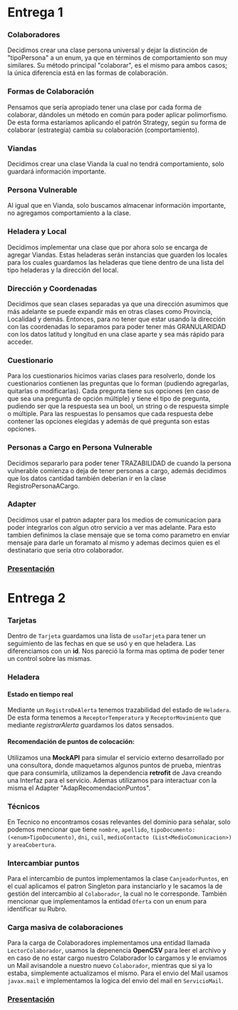 # Entrega 1
### Colaboradores
Decidimos crear una clase persona universal y dejar la distinción de "tipoPersona" a un enum, ya que en términos de comportamiento son muy similares.
Su método principal "colaborar", es el mismo para ambos casos; la única diferencia está en las formas de colaboración.

### Formas de Colaboración
Pensamos que sería apropiado tener una clase por cada forma de colaborar, dándoles un método en común para poder aplicar polimorfismo.
De esta forma estaríamos aplicando el patrón Strategy, según su forma de colaborar (estrategia) cambia su colaboración (comportamiento).

### Viandas
Decidimos crear una clase Vianda la cual no tendrá comportamiento, solo guardará información importante.

### Persona Vulnerable
Al igual que en Vianda, solo buscamos almacenar información importante, no agregamos comportamiento a la clase.

### Heladera y Local
Decidimos implementar una clase que por ahora solo se encarga de agregar Viandas.
Estas heladeras serán instancias que guarden los locales para los cuales guardamos las heladeras que tiene dentro de una lista del tipo heladeras y la dirección del local.

### Dirección y Coordenadas
Decidimos que sean clases separadas ya que una dirección asumimos que más adelante se puede expandir más en otras clases como Provincia, Localidad y demás.
Entonces, para no tener que estar usando la dirección con las coordenadas lo separamos para poder tener más GRANULARIDAD con los datos latitud y longitud en una clase aparte y sea más rápido para acceder.

### Cuestionario
Para los cuestionarios hicimos varias clases para resolverlo, donde los cuestionarios contienen las preguntas que lo forman (pudiendo agregarlas, quitarlas o modificarlas).
Cada pregunta tiene sus opciones (en caso de que sea una pregunta de opción múltiple) y tiene el tipo de pregunta, pudiendo ser que la respuesta sea un bool, un string o de respuesta simple o múltiple.
Para las respuestas lo pensamos que cada respuesta debe contener las opciones elegidas y además de qué pregunta son estas opciones.

### Personas a Cargo en Persona Vulnerable
Decidimos separarlo para poder tener TRAZABILIDAD de cuando la persona vulnerable comienza o deja de tener personas a cargo, además decidimos que los datos cantidad también deberían ir en la clase RegistroPersonaACargo.

### Adapter
Decidimos usar el patron adapter para los medios de comunicacion para poder integrarlos con algun otro servicio a ver mas adelante. Para esto tambien definimos la clase mensaje que se toma como parametro en enviar mensaje para darle un foramato al mismo y ademas decimos quien es el destinatario que seria otro colaborador.

### [Presentación](https://docs.google.com/presentation/d/1jFLFnESTE-6EBGujE2pnB1lxX_4aHfvBhiC7T7vLYv4/edit?usp=sharing)

# Entrega 2

### Tarjetas
Dentro de `Tarjeta` guardamos una lista de `usoTarjeta` para tener un seguimiento de las fechas en que se usó y en que heladera. Las diferenciamos con un **id**. Nos pareció la forma mas optima de poder tener un control sobre las mismas.

### Heladera
#### Estado en tiempo real
Mediante un `RegistroDeAlerta` tenemos trazabilidad del estado de `Heladera`. De esta forma tenemos a `ReceptorTemperatura` y `ReceptorMovimiento` que mediante *registrarAlerta* guardamos los datos sensados.

#### Recomendación de puntos de colocación: 
  
Utilizamos una **MockAPI** para simular el servicio externo desarrollado por una consultora, donde maquetamos algunos puntos de prueba, mientras que para consumirla, utilizamos la dependencia **retrofit** de Java creando una Interfaz para el servicio. Ademas utilizamos para interactuar con la misma el Adapter "AdapRecomendacionPuntos". 
  
### Técnicos
En Tecnico no encontramos cosas relevantes del dominio para señalar, solo podemos mencionar que tiene `nombre`, `apellido`, `tipoDocumento: (<enum>TipoDocumento)`, `dni`, `cuil`, `medioContacto (List<MedioComunicacion>)` y `areaCobertura`.

### Intercambiar puntos
Para el intercambio de puntos implementamos la clase `CanjeadorPuntos`, en el cual aplicamos el patron Singleton para instanciarlo y le sacamos la de gestión del intercambio al `Colaborador`, la cual no le corresponde. También mencionar que implementamos la entidad `Oferta` con un enum para identificar su Rubro.

### Carga masiva de colaboraciones
Para la carga de Colaboradores implementamos una entidad llamada `LectorColaborador`, usamos la depenencia **OpenCSV** para leer el archivo y en caso de no estar cargo nuestro Colaborador lo cargamos y le enviamos un Mail avisandole a nuestro nuevo `Colaborador`, mientras que si ya lo estaba, simplemente actualizamos el mismo. Para el envio del Mail usamos `javax.mail` e implementamos la logica del envio del mail en `ServicioMail`.

### [Presentación](https://docs.google.com/presentation/d/1z4QXn5mHcOKwGmgaKVZ8y6dvehzVjKBkWpwnqpgsX58/edit?usp=sharing)

